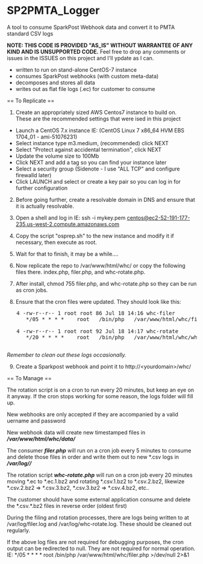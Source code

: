 # SP2PMTA_Logger

A tool to consume SparkPost Webhook data and convert it to PMTA standard CSV logs

**NOTE: THIS CODE IS PROVIDED "AS_IS" WITHOUT WARRANTEE OF ANY KIND AND IS UNSUPPORTED CODE.**
Feel free to drop any comments or issues in the ISSUES on this project and I'll ypdate as I can.


 - written to run on stand-alone CentOS-7 instance
 - consumes SparkPost webhooks (with custom meta-data)
 - decomposes and stores all data
 - writes out as flat file logs (.ec) for customer to consume

  
== To Replicate ==

 1) Create an appropriately sized AWS Centos7 instance to build on.  
  These are the recommended settings that were ised in this project
 - Launch a CentOS 7.x instance IE: (CentOS Linux 7 x86_64 HVM EBS 1704_01 - ami-51076231) 
 - Select instance type m3.medium, (recommended) click NEXT
 - Select "Protect against accidental termination", click NEXT
 - Update the volume size to 100Mb
 - Click NEXT and add a tag so you can find your instance later
 - Select a security group (Sidenote - I use "ALL TCP" and configure firewalld later)
 - Click LAUNCH and select or create a key pair so you can log in for further configuration
 
 2) Before going further, create a resolvable domain in DNS and ensure that it is actually resolvable.

 3) Open a shell and log in 
    IE: ssh -i mykey.pem centos@ec2-52-191-177-235.us-west-2.compute.amazonaws.com

 4) Copy the script "osprep.sh" to the new instance and modify it if necessary, then execute as root.
 
 5) Wait for that to finish, it may be a while....
 
 6) Now replicate the repo to /var/www/html/whc/ or copy the following files there. index.php, filer.php, and whc-rotate.php.
 
 7) After install, chmod 755 filer.php, and whc-rotate.php so they can be run as cron jobs.
 8) Ensure that the cron files were updated.  They should look like this:
 <pre>
   4 -rw-r--r-- 1 root root 86 Jul 18 14:16 whc-filer
      */05 * * * *    root   /bin/php   /var/www/html/whc/filer.php >/var/log/whc-filer.log

   4 -rw-r--r-- 1 root root 92 Jul 18 14:17 whc-rotate
      */20 * * * *    root   /bin/php   /var/www/html/whc/whc_rotate.php >/var/log/whc_rotate.log
      
</pre>
  *Remember to clean out these logs occasionally.*
 
 9) Create a Sparkpost webhook and point it to http://\<yourdomain\>/whc/
  
  == To Manage ==
  
  The rotation script is on a cron to run every 20 minutes, but keep an eye on it anyway.  If the cron stops working for some reason, the logs folder will fill up.
  
  New webhooks are only accepted if they are accompanied by a valid uername and password
  
  New webhook data will create new timestamped files in ***/var/www/html/whc/data/***
  
  The consumer ***filer.php*** will run on a cron job every 5 minutes to consume and delete those files in order and write them out to new \*.csv logs in ***/var/log/<pmtalogname>/***
  
  The rotation script ***whc-rotate.php*** will run on a cron job every 20 minutes moving \*.ec to \*.ec.1.bz2 and rotating \*.csv.1.bz2 to \*.csv.2.bz2, likewize \*.csv.2.bz2 => \*.csv.3.bz2, \*.csv.3.bz2 => \*.csv.4.bz2, etc..
  
  The customer should have some external application consume and delete the \*.csv.\*.bz2 files in reverse order (oldest first) 
  
  During the filing and rotation processes, there are logs being written to at /var/log/filer.log and /var/log/whc-rotate.log.  These should be cleaned out regularly.
  
  If the above log files are not required for debugging purposes, the cron output can be redirected to null.  They are not required for normal operation.  IE: \*/05 * * * *    root   /bin/php   /var/www/html/whc/filer.php  >/dev/null 2>&1
  
  
  
